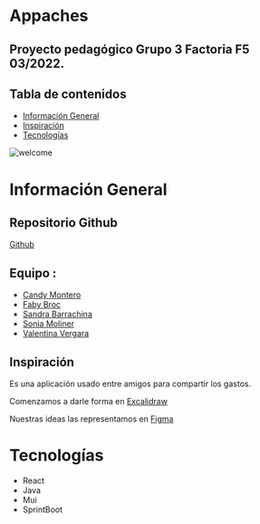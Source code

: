 # Appaches
## Proyecto pedagógico Grupo 3 Factoria F5 03/2022.



## Tabla de contenidos
* [Información General](#Información-General)
* [Inspiración](#Inspiración)
* [Tecnologías](#Tecnologías)

![welcome](https://i.ibb.co/0QWc00Y/Welcome.png)


# Información General 

## Repositorio Github 
 [Github](https://github.com/candymd/appaches)


## Equipo : 

* [Candy Montero](https://github.com/candymd) 
* [Faby Broc](https://github.com/FabyBroc)
* [Sandra Barrachina](https://github.com/Sbarrachina) 
* [Sonia Moliner](https://github.com/SMoliner) 
* [Valentina Vergara](https://github.com/19valentinavergara98)

## Inspiración  
Es una aplicación usado entre amigos para compartir los gastos.     

Comenzamos a darle forma en [Excalidraw](https://excalidraw.com/#room=6c81ebec452de005667c,zPrRBAow_boO8wdyAtLMXw
)  

Nuestras ideas las representamos en [Figma](https://www.figma.com/file/V1cnUjU0vDJJDAujb2Qpal/Grupo-3-Appacha-%3F%3F%3F?node-id=0%3A1
)


# Tecnologías 

* React
* Java
* Mui
* SprintBoot 


